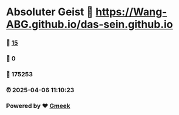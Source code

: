 # Absoluter Geist :link: https://Wang-ABG.github.io/das-sein.github.io 
### :page_facing_up: [15](https://Wang-ABG.github.io/das-sein.github.io/tag.html) 
### :speech_balloon: 0 
### :hibiscus: 175253 
### :alarm_clock: 2025-04-06 11:10:23 
### Powered by :heart: [Gmeek](https://github.com/Meekdai/Gmeek)
